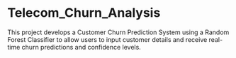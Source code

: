# Telecom_Churn_Analysis
This project develops a Customer Churn Prediction System using a Random Forest Classifier to allow users to input customer details and receive real-time churn predictions and confidence levels.
